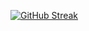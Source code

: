 [![GitHub Streak](https://streak-stats.demolab.com?user=KshitijAdk&theme=yellow)](https://git.io/streak-stats)
